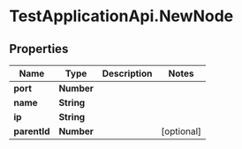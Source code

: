 # TestApplicationApi.NewNode

## Properties
Name | Type | Description | Notes
------------ | ------------- | ------------- | -------------
**port** | **Number** |  | 
**name** | **String** |  | 
**ip** | **String** |  | 
**parentId** | **Number** |  | [optional] 


